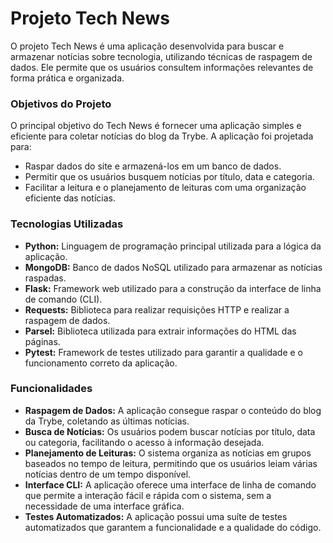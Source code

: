 # Projeto Tech News
<p>O projeto Tech News é uma aplicação desenvolvida para buscar e armazenar notícias sobre tecnologia, utilizando técnicas de raspagem de dados. Ele permite que os usuários consultem informações relevantes de forma prática e organizada.</p>

<h3>Objetivos do Projeto</h3>
<p>O principal objetivo do Tech News é fornecer uma aplicação simples e eficiente para coletar notícias do blog da Trybe. A aplicação foi projetada para:</p>
<ul>
<li>Raspar dados do site e armazená-los em um banco de dados.</li>
<li>Permitir que os usuários busquem notícias por título, data e categoria.</li>
<li>Facilitar a leitura e o planejamento de leituras com uma organização eficiente das notícias.</li>
</ul>

<h3>Tecnologias Utilizadas</h3>
<ul>
<li><strong>Python:</strong> Linguagem de programação principal utilizada para a lógica da aplicação.</li>
<li><strong>MongoDB:</strong> Banco de dados NoSQL utilizado para armazenar as notícias raspadas.</li>
<li><strong>Flask:</strong> Framework web utilizado para a construção da interface de linha de comando (CLI).</li>
<li><strong>Requests:</strong> Biblioteca para realizar requisições HTTP e realizar a raspagem de dados.</li>
<li><strong>Parsel:</strong> Biblioteca utilizada para extrair informações do HTML das páginas.</li>
<li><strong>Pytest:</strong> Framework de testes utilizado para garantir a qualidade e o funcionamento correto da aplicação.</li>
</ul>

<h3>Funcionalidades</h3>
<ul>
<li><strong>Raspagem de Dados:</strong> A aplicação consegue raspar o conteúdo do blog da Trybe, coletando as últimas notícias.</li>
<li><strong>Busca de Notícias:</strong> Os usuários podem buscar notícias por título, data ou categoria, facilitando o acesso à informação desejada.</li>
<li><strong>Planejamento de Leituras:</strong> O sistema organiza as notícias em grupos baseados no tempo de leitura, permitindo que os usuários leiam várias notícias dentro de um tempo disponível.</li>
<li><strong>Interface CLI:</strong> A aplicação oferece uma interface de linha de comando que permite a interação fácil e rápida com o sistema, sem a necessidade de uma interface gráfica.</li>
<li><strong>Testes Automatizados:</strong> A aplicação possui uma suíte de testes automatizados que garantem a funcionalidade e a qualidade do código.</li>
</ul>
